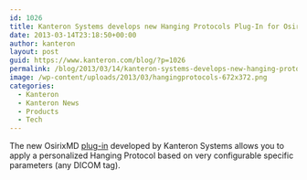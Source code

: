 ```yaml
---
id: 1026
title: Kanteron Systems develops new Hanging Protocols Plug-In for OsirixMD
date: 2013-03-14T23:18:50+00:00
author: kanteron
layout: post
guid: https://www.kanteron.com/blog/?p=1026
permalink: /blog/2013/03/14/kanteron-systems-develops-new-hanging-protocols-plug-in-for-osirixmd/
image: /wp-content/uploads/2013/03/hangingprotocols-672x372.png
categories:
  - Kanteron
  - Kanteron News
  - Products
  - Tech
---
```

The new OsirixMD <a title="Osirix-KDS Plug-ins" href="https://www.kanteron.com/blog/products/osirix-kds-plug-ins/" target="_blank">plug-in</a> developed by Kanteron Systems allows you to apply a personalized Hanging Protocol based on very configurable specific parameters (any DICOM tag).